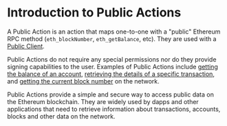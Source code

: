 # Introduction to Public Actions

A Public Action is an action that maps one-to-one with a "public" Ethereum RPC method (`eth_blockNumber`, `eth_getBalance`, etc). They are used with a [Public Client]().

Public Actions do not require any special permissions nor do they provide signing capabilities to the user. Examples of Public Actions include [getting the balance of an account](/TODO), [retrieving the details of a specific transaction](/TODO), and [getting the current block number](/TODO) on the network.

Public Actions provide a simple and secure way to access public data on the Ethereum blockchain. They are widely used by dapps and other applications that need to retrieve information about transactions, accounts, blocks and other data on the network.